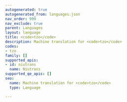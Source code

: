 ```yaml
---
autogenerated: true
autogenerated_from: languages.json
nav_order: 999
nav_exclude: true
parent: Languages
layout: language
title: <code>tzo</code>
description: Machine translation for <code>tzo</code>
codes:
- tzo
family: []
supported_apis:
- id: niutrans
  name: Niutrans
supported_qe_apis: []
seo:
  name: Machine translation for <code>tzo</code>
  type: Language

---
```


